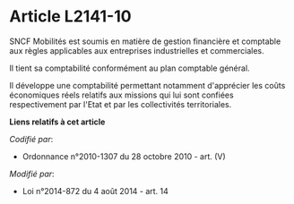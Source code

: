 # Article L2141-10

SNCF Mobilités  est soumis en matière de gestion financière et comptable aux règles applicables aux entreprises industrielles
et commerciales. 

Il tient sa comptabilité conformément au plan comptable général. 

Il développe une comptabilité permettant notamment d'apprécier les coûts économiques réels relatifs aux missions qui lui sont
confiées respectivement par l'Etat et par les collectivités territoriales.

**Liens relatifs à cet article**

_Codifié par_:

  - Ordonnance n°2010-1307 du 28 octobre 2010 - art. (V)

_Modifié par_:

  - Loi n°2014-872 du 4 août 2014 - art. 14
